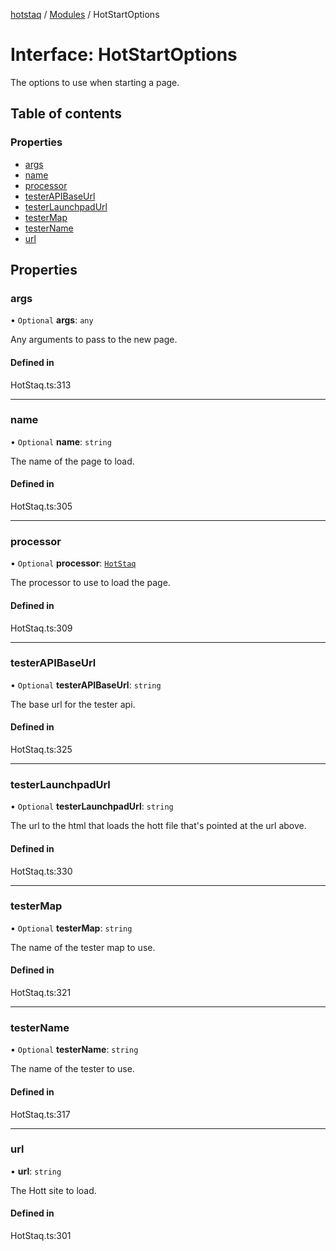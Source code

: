 [hotstaq](../README.md) / [Modules](../modules.md) / HotStartOptions

# Interface: HotStartOptions

The options to use when starting a page.

## Table of contents

### Properties

- [args](HotStartOptions.md#args)
- [name](HotStartOptions.md#name)
- [processor](HotStartOptions.md#processor)
- [testerAPIBaseUrl](HotStartOptions.md#testerapibaseurl)
- [testerLaunchpadUrl](HotStartOptions.md#testerlaunchpadurl)
- [testerMap](HotStartOptions.md#testermap)
- [testerName](HotStartOptions.md#testername)
- [url](HotStartOptions.md#url)

## Properties

### args

• `Optional` **args**: `any`

Any arguments to pass to the new page.

#### Defined in

HotStaq.ts:313

___

### name

• `Optional` **name**: `string`

The name of the page to load.

#### Defined in

HotStaq.ts:305

___

### processor

• `Optional` **processor**: [`HotStaq`](../classes/HotStaq.md)

The processor to use to load the page.

#### Defined in

HotStaq.ts:309

___

### testerAPIBaseUrl

• `Optional` **testerAPIBaseUrl**: `string`

The base url for the tester api.

#### Defined in

HotStaq.ts:325

___

### testerLaunchpadUrl

• `Optional` **testerLaunchpadUrl**: `string`

The url to the html that loads the hott file that's
pointed at the url above.

#### Defined in

HotStaq.ts:330

___

### testerMap

• `Optional` **testerMap**: `string`

The name of the tester map to use.

#### Defined in

HotStaq.ts:321

___

### testerName

• `Optional` **testerName**: `string`

The name of the tester to use.

#### Defined in

HotStaq.ts:317

___

### url

• **url**: `string`

The Hott site to load.

#### Defined in

HotStaq.ts:301
